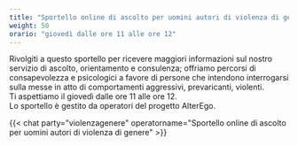 ```yaml
---
title: "Sportello online di ascolto per uomini autori di violenza di genere"
weight: 50
orario: "giovedì dalle ore 11 alle ore 12"
---
```


Rivolgiti a questo sportello per ricevere maggiori informazioni sul nostro servizio di ascolto, orientamento e consulenza;  offriamo percorsi di consapevolezza e psicologici a favore di persone che intendono interrogarsi sulla messe in atto di comportamenti aggressivi, prevaricanti, violenti.  
Ti aspettiamo il giovedì dalle ore 11 alle ore 12.  
Lo sportello è gestito da operatori del progetto AlterEgo.

{{< chat party="violenzagenere" operatorname="Sportello online di ascolto per uomini autori di violenza di genere" >}}
